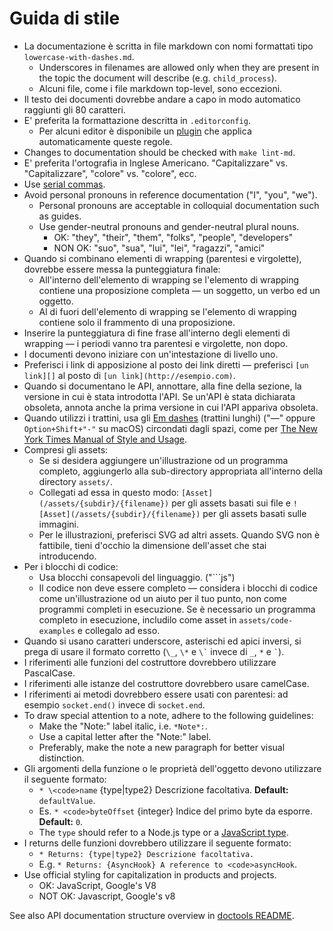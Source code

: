 # Guida di stile

* La documentazione è scritta in file markdown con nomi formattati tipo `lowercase-with-dashes.md`. 
  * Underscores in filenames are allowed only when they are present in the topic the document will describe (e.g. `child_process`).
  * Alcuni file, come i file markdown top-level, sono eccezioni.
* Il testo dei documenti dovrebbe andare a capo in modo automatico raggiunti gli 80 caratteri.
* E' preferita la formattazione descritta in `.editorconfig`. 
  * Per alcuni editor è disponibile un [plugin](http://editorconfig.org/#download) che applica automaticamente queste regole.
* Changes to documentation should be checked with `make lint-md`.
* E' preferita l'ortografia in Inglese Americano. "Capitalizzare" vs. "Capitalizzare", "colore" vs. "colore", ecc.
* Use [serial commas](https://en.wikipedia.org/wiki/Serial_comma).
* Avoid personal pronouns in reference documentation ("I", "you", "we"). 
  * Personal pronouns are acceptable in colloquial documentation such as guides.
  * Use gender-neutral pronouns and gender-neutral plural nouns. 
    * OK: "they", "their", "them", "folks", "people", "developers"
    * NON OK: "suo", "sua", "lui", "lei", "ragazzi", "amici"
* Quando si combinano elementi di wrapping (parentesi e virgolette), dovrebbe essere messa la punteggiatura finale: 
  * All'interno dell'elemento di wrapping se l'elemento di wrapping contiene una proposizione completa — un soggetto, un verbo ed un oggetto.
  * Al di fuori dell'elemento di wrapping se l'elemento di wrapping contiene solo il frammento di una proposizione.
* Inserire la punteggiatura di fine frase all'interno degli elementi di wrapping — i periodi vanno tra parentesi e virgolette, non dopo.
* I documenti devono iniziare con un'intestazione di livello uno.
* Preferisci i link di apposizione al posto dei link diretti — preferisci `[un link][]` al posto di `[un link](http://esempio.com)`.
* Quando si documentano le API, annottare, alla fine della sezione, la versione in cui è stata introdotta l'API. Se un'API è stata dichiarata obsoleta, annota anche la prima versione in cui l'API appariva obsoleta.
* Quando utilizzi i trattini, usa gli [Em dashes](https://en.wikipedia.org/wiki/Dash#Em_dash) (trattini lunghi) ("—" oppure `Option+Shift+"-"` su macOS) circondati dagli spazi, come per [The New York Times Manual of Style and Usage](https://en.wikipedia.org/wiki/The_New_York_Times_Manual_of_Style_and_Usage).
* Compresi gli assets: 
  * Se si desidera aggiungere un'illustrazione od un programma completo, aggiungerlo alla sub-directory appropriata all'interno della directory `assets/`.
  * Collegati ad essa in questo modo: `[Asset](/assets/{subdir}/{filename})` per gli assets basati sui file e `![Asset](/assets/{subdir}/{filename})` per gli assets basati sulle immagini.
  * Per le illustrazioni, preferisci SVG ad altri assets. Quando SVG non è fattibile, tieni d'occhio la dimensione dell'asset che stai introducendo.
* Per i blocchi di codice: 
  * Usa blocchi consapevoli del linguaggio. ("```js")
  * Il codice non deve essere completo — considera i blocchi di codice come un'illustrazione od un aiuto per il tuo punto, non come programmi completi in esecuzione. Se è necessario un programma completo in esecuzione, includilo come asset in `assets/code-examples` e collegalo ad esso.
* Quando si usano caratteri underscore, asterischi ed apici inversi, si prega di usare il formato corretto (`\_`, `\*` e `` \` `` invece di `_`, `*` e `` ` ``).
* I riferimenti alle funzioni del costruttore dovrebbero utilizzare PascalCase.
* I riferimenti alle istanze del costruttore dovrebbero usare camelCase.
* I riferimenti ai metodi dovrebbero essere usati con parentesi: ad esempio `socket.end()` invece di `socket.end`.
* To draw special attention to a note, adhere to the following guidelines: 
  * Make the "Note:" label italic, i.e. `*Note*:`.
  * Use a capital letter after the "Note:" label.
  * Preferably, make the note a new paragraph for better visual distinction.
* Gli argomenti della funzione o le proprietà dell'oggetto devono utilizzare il seguente formato: 
  * `* \<code>name` {type|type2} Descrizione facoltativa. **Default:** `defaultValue`.</code>
  * Es. `* <code>byteOffset` {integer} Indice del primo byte da esporre. **Default:** `0`.</code>
  * The `type` should refer to a Node.js type or a [JavaScript type](https://developer.mozilla.org/en-US/docs/Web/JavaScript/Guide/Grammar_and_types#Data_structures_and_types).
* I returns delle funzioni dovrebbero utilizzare il seguente formato: 
  * `* Returns: {type|type2} Descrizione facoltativa.`
  * E.g. `* Returns: {AsyncHook} A reference to <code>asyncHook`.</code>
* Use official styling for capitalization in products and projects. 
  * OK: JavaScript, Google's V8
  * NOT OK: Javascript, Google's v8

See also API documentation structure overview in [doctools README](../tools/doc/README.md).